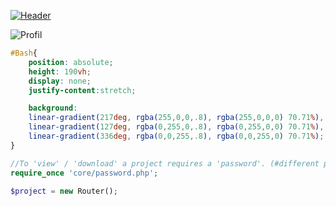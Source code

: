 [![Header](https://github.com/4A65616E/board/blob/main/boardbash.gif "Board-heading")](#hello_world)

<img src="https://tryhackme-badges.s3.amazonaws.com/Bashx0.png" alt="Profil">

```css
#Bash{ 
    position: absolute; 
    height: 190vh; 
    display: none;
    justify-content:stretch; 

    background: 
    linear-gradient(217deg, rgba(255,0,0,.8), rgba(255,0,0,0) 70.71%),
    linear-gradient(127deg, rgba(0,255,0,.8), rgba(0,255,0,0) 70.71%),
    linear-gradient(336deg, rgba(0,0,255,.8), rgba(0,0,255,0) 70.71%);
}
```

```php
//To 'view' / 'download' a project requires a 'password'. (#different password for each project)
require_once 'core/password.php';

$project = new Router();
```
